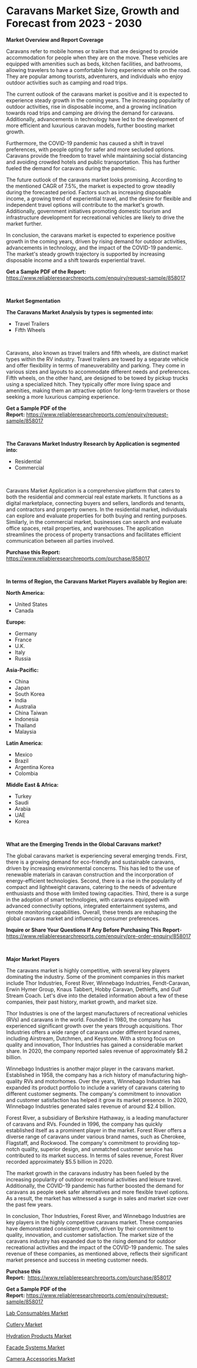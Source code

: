 <p><h1>Caravans Market Size, Growth and Forecast from 2023 - 2030</h1></p><p><strong>Market Overview and Report Coverage</strong></p>
<p><p>Caravans refer to mobile homes or trailers that are designed to provide accommodation for people when they are on the move. These vehicles are equipped with amenities such as beds, kitchen facilities, and bathrooms, allowing travelers to have a comfortable living experience while on the road. They are popular among tourists, adventurers, and individuals who enjoy outdoor activities such as camping and road trips.</p><p>The current outlook of the caravans market is positive and it is expected to experience steady growth in the coming years. The increasing popularity of outdoor activities, rise in disposable income, and a growing inclination towards road trips and camping are driving the demand for caravans. Additionally, advancements in technology have led to the development of more efficient and luxurious caravan models, further boosting market growth.</p><p>Furthermore, the COVID-19 pandemic has caused a shift in travel preferences, with people opting for safer and more secluded options. Caravans provide the freedom to travel while maintaining social distancing and avoiding crowded hotels and public transportation. This has further fueled the demand for caravans during the pandemic.</p><p>The future outlook of the caravans market looks promising. According to the mentioned CAGR of 7.5%, the market is expected to grow steadily during the forecasted period. Factors such as increasing disposable income, a growing trend of experiential travel, and the desire for flexible and independent travel options will contribute to the market's growth. Additionally, government initiatives promoting domestic tourism and infrastructure development for recreational vehicles are likely to drive the market further.</p><p>In conclusion, the caravans market is expected to experience positive growth in the coming years, driven by rising demand for outdoor activities, advancements in technology, and the impact of the COVID-19 pandemic. The market's steady growth trajectory is supported by increasing disposable income and a shift towards experiential travel.</p></p>
<p><strong>Get a Sample PDF of the Report:</strong> <a href="https://www.reliableresearchreports.com/enquiry/request-sample/858017">https://www.reliableresearchreports.com/enquiry/request-sample/858017</a></p>
<p>&nbsp;</p>
<p><strong>Market Segmentation</strong></p>
<p><strong>The Caravans Market Analysis by types is segmented into:</strong></p>
<p><ul><li>Travel Trailers</li><li>Fifth Wheels</li></ul></p>
<p>&nbsp;</p>
<p><p>Caravans, also known as travel trailers and fifth wheels, are distinct market types within the RV industry. Travel trailers are towed by a separate vehicle and offer flexibility in terms of maneuverability and parking. They come in various sizes and layouts to accommodate different needs and preferences. Fifth wheels, on the other hand, are designed to be towed by pickup trucks using a specialized hitch. They typically offer more living space and amenities, making them an attractive option for long-term travelers or those seeking a more luxurious camping experience.</p></p>
<p><strong>Get a Sample PDF of the Report:</strong>&nbsp;<a href="https://www.reliableresearchreports.com/enquiry/request-sample/858017">https://www.reliableresearchreports.com/enquiry/request-sample/858017</a></p>
<p>&nbsp;</p>
<p><strong>The Caravans Market Industry Research by Application is segmented into:</strong></p>
<p><ul><li>Residential</li><li>Commercial</li></ul></p>
<p>&nbsp;</p>
<p><p>Caravans Market Application is a comprehensive platform that caters to both the residential and commercial real estate markets. It functions as a digital marketplace, connecting buyers and sellers, landlords and tenants, and contractors and property owners. In the residential market, individuals can explore and evaluate properties for both buying and renting purposes. Similarly, in the commercial market, businesses can search and evaluate office spaces, retail properties, and warehouses. The application streamlines the process of property transactions and facilitates efficient communication between all parties involved.</p></p>
<p><strong>Purchase this Report:</strong>&nbsp; <a href="https://www.reliableresearchreports.com/purchase/858017">https://www.reliableresearchreports.com/purchase/858017</a></p>
<p>&nbsp;</p>
<p><strong>In terms of Region, the Caravans Market Players available by Region are:</strong></p>
<p>
    <p> <strong> North America: </strong>
        <ul>
            <li>United States</li>
            <li>Canada</li>
        </ul>
        </p> 
    <p> <strong> Europe: </strong>
        <ul>
            <li>Germany</li>
            <li>France</li>
            <li>U.K.</li>
            <li>Italy</li>
            <li>Russia</li>
        </ul>
        </p> 
    <p> <strong> Asia-Pacific: </strong>
        <ul>
            <li>China</li>
            <li>Japan</li>
            <li>South Korea</li>
            <li>India</li>
            <li>Australia</li>
            <li>China Taiwan</li>
            <li>Indonesia</li>
            <li>Thailand</li>
            <li>Malaysia</li>
        </ul>
        </p> 
    <p> <strong> Latin America: </strong>
        <ul>
            <li>Mexico</li>
            <li>Brazil</li>
            <li>Argentina Korea</li>
            <li>Colombia</li>
        </ul>
        </p> 
    <p> <strong> Middle East & Africa: </strong>
        <ul>
            <li>Turkey</li>
            <li>Saudi</li>
            <li>Arabia</li>
            <li>UAE</li>
            <li>Korea</li>
        </ul>
    </p>
    </p>
<p>&nbsp;</p>
<p><strong>What are the Emerging Trends in the Global Caravans market?</strong></p>
<p><p>The global caravans market is experiencing several emerging trends. First, there is a growing demand for eco-friendly and sustainable caravans, driven by increasing environmental concerns. This has led to the use of renewable materials in caravan construction and the incorporation of energy-efficient technologies. Second, there is a rise in the popularity of compact and lightweight caravans, catering to the needs of adventure enthusiasts and those with limited towing capacities. Third, there is a surge in the adoption of smart technologies, with caravans equipped with advanced connectivity options, integrated entertainment systems, and remote monitoring capabilities. Overall, these trends are reshaping the global caravans market and influencing consumer preferences.</p></p>
<p><strong>Inquire or Share Your Questions If Any Before Purchasing This Report</strong>- <a href="https://www.reliableresearchreports.com/enquiry/pre-order-enquiry/858017">https://www.reliableresearchreports.com/enquiry/pre-order-enquiry/858017</a></p>
<p>&nbsp;</p>
<p><strong>Major Market Players</strong></p>
<p><p>The caravans market is highly competitive, with several key players dominating the industry. Some of the prominent companies in this market include Thor Industries, Forest River, Winnebago Industries, Fendt-Caravan, Erwin Hymer Group, Knaus Tabbert, Hobby Caravan, Dethleffs, and Gulf Stream Coach. Let's dive into the detailed information about a few of these companies, their past history, market growth, and market size.</p><p>Thor Industries is one of the largest manufacturers of recreational vehicles (RVs) and caravans in the world. Founded in 1980, the company has experienced significant growth over the years through acquisitions. Thor Industries offers a wide range of caravans under different brand names, including Airstream, Dutchmen, and Keystone. With a strong focus on quality and innovation, Thor Industries has gained a considerable market share. In 2020, the company reported sales revenue of approximately $8.2 billion.</p><p>Winnebago Industries is another major player in the caravans market. Established in 1958, the company has a rich history of manufacturing high-quality RVs and motorhomes. Over the years, Winnebago Industries has expanded its product portfolio to include a variety of caravans catering to different customer segments. The company's commitment to innovation and customer satisfaction has helped it grow its market presence. In 2020, Winnebago Industries generated sales revenue of around $2.4 billion.</p><p>Forest River, a subsidiary of Berkshire Hathaway, is a leading manufacturer of caravans and RVs. Founded in 1996, the company has quickly established itself as a prominent player in the market. Forest River offers a diverse range of caravans under various brand names, such as Cherokee, Flagstaff, and Rockwood. The company's commitment to providing top-notch quality, superior design, and unmatched customer service has contributed to its market success. In terms of sales revenue, Forest River recorded approximately $5.5 billion in 2020.</p><p>The market growth in the caravans industry has been fueled by the increasing popularity of outdoor recreational activities and leisure travel. Additionally, the COVID-19 pandemic has further boosted the demand for caravans as people seek safer alternatives and more flexible travel options. As a result, the market has witnessed a surge in sales and market size over the past few years.</p><p>In conclusion, Thor Industries, Forest River, and Winnebago Industries are key players in the highly competitive caravans market. These companies have demonstrated consistent growth, driven by their commitment to quality, innovation, and customer satisfaction. The market size of the caravans industry has expanded due to the rising demand for outdoor recreational activities and the impact of the COVID-19 pandemic. The sales revenue of these companies, as mentioned above, reflects their significant market presence and success in meeting customer needs.</p></p>
<p><strong>Purchase this Report:</strong>&nbsp;&nbsp;<a href="https://www.reliableresearchreports.com/purchase/858017">https://www.reliableresearchreports.com/purchase/858017</a></p>
<p></p>
<p><strong>Get a Sample PDF of the Report:</strong>&nbsp;<a href="https://www.reliableresearchreports.com/enquiry/request-sample/858017">https://www.reliableresearchreports.com/enquiry/request-sample/858017</a></p>
<p><p><a href="https://medium.com/@zoeyleannon2023/lab-consumables-market-size-reveals-the-best-marketing-channels-in-global-industry-3908737b7642">Lab Consumables Market</a></p><p><a href="https://medium.com/@marinaieme/cutlery-market-insight-market-trends-growth-forecasted-from-2023-to-2030-32fc1d19d6d1">Cutlery Market</a></p><p><a href="https://medium.com/@porteradams98/hydration-products-market-analysis-its-cagr-market-segmentation-and-global-industry-overview-6864f1d9919e">Hydration Products Market</a></p><p><a href="https://medium.com/@othamcclure/facade-systems-market-research-report-its-history-and-forecast-2023-to-2030-80608c84ac63">Facade Systems Market</a></p><p><a href="https://medium.com/@myrticecole/camera-accessories-market-trends-and-market-analysis-forecasted-for-period-2023-2030-da9099282dd8">Camera Accessories Market</a></p></p>